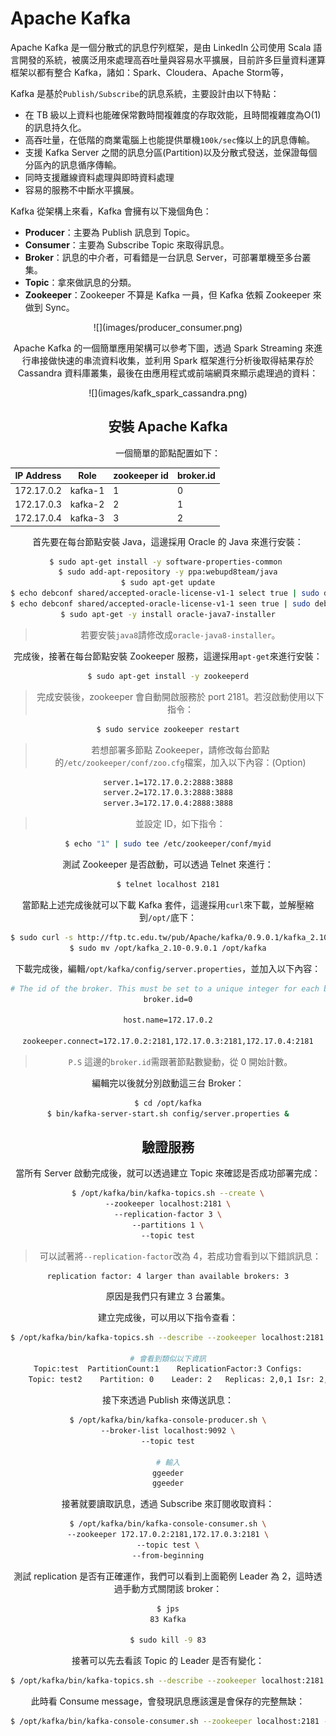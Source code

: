 # Apache Kafka 
Apache Kafka 是一個分散式的訊息佇列框架，是由 LinkedIn 公司使用 Scala 語言開發的系統，被廣泛用來處理高吞吐量與容易水平擴展，目前許多巨量資料運算框架以都有整合 Kafka，諸如：Spark、Cloudera、Apache Storm等，

Kafka 是基於```Publish/Subscribe```的訊息系統，主要設計由以下特點：
* 在 TB 級以上資料也能確保常數時間複雜度的存取效能，且時間複雜度為O(1)的訊息持久化。
* 高吞吐量，在低階的商業電腦上也能提供單機```100k/sec```條以上的訊息傳輸。
* 支援 Kafka Server 之間的訊息分區(Partition)以及分散式發送，並保證每個分區內的訊息循序傳輸。
* 同時支援離線資料處理與即時資料處理
* 容易的服務不中斷水平擴展。

Kafka 從架構上來看，Kafka 會擁有以下幾個角色：
* **Producer**：主要為 Publish 訊息到 Topic。
* **Consumer**：主要為 Subscribe Topic 來取得訊息。
* **Broker**：訊息的中介者，可看錯是一台訊息 Server，可部署單機至多台叢集。
* **Topic**：拿來做訊息的分類。
* **Zookeeper**：Zookeeper 不算是 Kafka 一員，但 Kafka 依賴 Zookeeper 來做到 Sync。

<center> ![](images/producer_consumer.png) 

Apache Kafka 的一個簡單應用架構可以參考下圖，透過 Spark Streaming 來進行串接做快速的串流資料收集，並利用 Spark 框架進行分析後取得結果存於 Cassandra 資料庫叢集，最後在由應用程式或前端網頁來顯示處理過的資料：

<center> ![](images/kafk_spark_cassandra.png)


## 安裝 Apache Kafka
一個簡單的節點配置如下：

| IP Address  |   Role   | zookeeper id | broker.id |
|-------------|----------|--------------|-----------|
|172.17.0.2   |  kafka-1 |       1      |     0     |
|172.17.0.3   |  kafka-2 |       2      |     1     |
|172.17.0.4   |  kafka-3 |       3      |     2     |

首先要在每台節點安裝 Java，這邊採用 Oracle 的 Java 來進行安裝：
```sh
$ sudo apt-get install -y software-properties-common 
$ sudo add-apt-repository -y ppa:webupd8team/java
$ sudo apt-get update
$ echo debconf shared/accepted-oracle-license-v1-1 select true | sudo debconf-set-selections
$ echo debconf shared/accepted-oracle-license-v1-1 seen true | sudo debconf-set-selections
$ sudo apt-get -y install oracle-java7-installer
```
> 若要安裝```java8```請修改成```oracle-java8-installer```。

完成後，接著在每台節點安裝 Zookeeper 服務，這邊採用```apt-get```來進行安裝：
```sh
$ sudo apt-get install -y zookeeperd
```
> 完成安裝後，zookeeper 會自動開啟服務於 port 2181。若沒啟動使用以下指令：
```sh
$ sudo service zookeeper restart
```

> 若想部署多節點 Zookeeper，請修改每台節點的```/etc/zookeeper/conf/zoo.cfg```檔案，加入以下內容：(Option) 
```sh
server.1=172.17.0.2:2888:3888
server.2=172.17.0.3:2888:3888
server.3=172.17.0.4:2888:3888
```
> 並設定 ID，如下指令：
```sh
$ echo "1" | sudo tee /etc/zookeeper/conf/myid
```

測試 Zookeeper 是否啟動，可以透過 Telnet 來進行：
```sh
$ telnet localhost 2181
```

當節點上述完成後就可以下載 Kafka 套件，這邊採用```curl```來下載，並解壓縮到```/opt/```底下：
```sh
$ sudo curl -s http://ftp.tc.edu.tw/pub/Apache/kafka/0.9.0.1/kafka_2.10-0.9.0.1.tgz | sudo tar -xz -C /opt/
$ sudo mv /opt/kafka_2.10-0.9.0.1 /opt/kafka
```

下載完成後，編輯```/opt/kafka/config/server.properties```，並加入以下內容：
```sh
# The id of the broker. This must be set to a unique integer for each broker.
broker.id=0

host.name=172.17.0.2

zookeeper.connect=172.17.0.2:2181,172.17.0.3:2181,172.17.0.4:2181
```
> ```P.S``` 這邊的```broker.id```需跟著節點數變動，從 0  開始計數。


編輯完以後就分別啟動這三台 Broker：
```sh
$ cd /opt/kafka
$ bin/kafka-server-start.sh config/server.properties &
```

## 驗證服務
當所有 Server 啟動完成後，就可以透過建立 Topic 來確認是否成功部署完成：
```sh
$ /opt/kafka/bin/kafka-topics.sh --create \
--zookeeper localhost:2181 \
--replication-factor 3 \
--partitions 1 \
--topic test
```
> 可以試著將```--replication-factor```改為 4，若成功會看到以下錯誤訊息：
```
replication factor: 4 larger than available brokers: 3
```
原因是我們只有建立 3 台叢集。

建立完成後，可以用以下指令查看：
```sh
$ /opt/kafka/bin/kafka-topics.sh --describe --zookeeper localhost:2181 --topic test

# 會看到類似以下資訊
Topic:test	PartitionCount:1	ReplicationFactor:3	Configs:
	Topic: test2	Partition: 0	Leader: 2	Replicas: 2,0,1	Isr: 2,0,1
```

接下來透過 Publish 來傳送訊息：
```sh
$ /opt/kafka/bin/kafka-console-producer.sh \
--broker-list localhost:9092 \
--topic test

# 輸入
ggeeder
ggeeder
```

接著就要讀取訊息，透過 Subscribe 來訂閱收取資料：
```sh
$ /opt/kafka/bin/kafka-console-consumer.sh \
--zookeeper 172.17.0.2:2181,172.17.0.3:2181 \
--topic test \
--from-beginning
```

測試 replication 是否有正確運作，我們可以看到上面範例 Leader 為 2，這時透過手動方式關閉該 broker：
```sh
$ jps
83 Kafka

$ sudo kill -9 83
```

接著可以先去看該 Topic 的 Leader 是否有變化：
```sh
$ /opt/kafka/bin/kafka-topics.sh --describe --zookeeper localhost:2181 --topic test
```

此時看 Consume message，會發現訊息應該還是會保存的完整無缺：
```sh
$ /opt/kafka/bin/kafka-console-consumer.sh --zookeeper localhost:2181 --from-beginning --topic test
```
